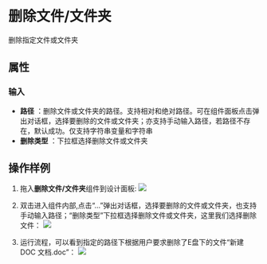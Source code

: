 # 删除文件/文件夹

删除指定文件或文件夹

## 属性

### 输入

- **路径** ：删除文件或文件夹的路径。支持相对和绝对路径。可在组件面板点击弹出对话框，选择要删除的文件或文件夹；亦支持手动输入路径，若路径不存在，默认成功。仅支持字符串变量和字符串
- **删除类型** ：下拉框选择删除文件或文件夹

## 操作样例
1. 拖入**删除文件/文件夹**组件到设计面板:
![](https://docimages.blob.core.chinacloudapi.cn/images/Activities/deleteFile-1.png)

2. 双击进入组件内部,点击“...”弹出对话框，选择要删除的文件或文件夹，也支持手动输入路径；“删除类型”下拉框选择删除文件或文件夹，这里我们选择删除文件：
![](https://docimages.blob.core.chinacloudapi.cn/images/Activities/deleteFile-2.png)

3. 运行流程，可以看到指定的路径下根据用户要求删除了E盘下的文件“新建 DOC 文档.doc”：
![](https://docimages.blob.core.chinacloudapi.cn/images/Activities/deleteFile-2.png)